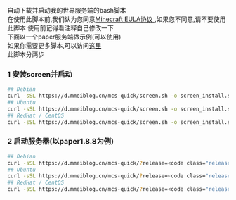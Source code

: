 自动下载并启动我的世界服务端的bash脚本   
在使用此脚本前,我们认为您同意[Minecraft EULA协议  ](https://account.mojang.com/documents/minecraft_eula),如果您不同意,请不要使用此脚本
使用前记得看注释自己修改一下      
下面以一个paper服务端做示例(可以使用)   
如果你需要更多脚本,可以访问[这里](https://d.mmeiblog.cn/help/minecraft-server-script.html)    
此脚本分两步
### 1 安装screen并启动
```bash
## Debian
curl -sSL https://d.mmeiblog.cn/mcs-quick/screen.sh -o screen_install.sh && bash screen_install.sh
## Ubuntu
curl -sSL https://d.mmeiblog.cn/mcs-quick/screen.sh -o screen_install.sh && sudo bash screen_start.sh
## RedHat / CentOS
curl -sSL https://d.mmeiblog.cn/mcs-quick/screen.sh -o screen_install.sh && sh screen_start.sh
```

### 2 启动服务器(以paper1.8.8为例)
```bash
## Debian
curl -sSL https://d.mmeiblog.cn/mcs-quick/?release=<code class="release">paper</code>\&version=<code class="version">1.88</code> -o quick_install.sh && bash quick_install.sh
## Ubuntu
curl -sSL https://d.mmeiblog.cn/mcs-quick/?release=<code class="release">paper</code>\&version=<code class="version">1.88</code> -o quick_install.sh && sudo bash quick_start.sh
## RedHat / CentOS
curl -sSL https://d.mmeiblog.cn/mcs-quick/?release=<code class="release">paper</code>\&version=<code class="version">1.88</code> -o quick_install.sh && sh quick_start.sh
```